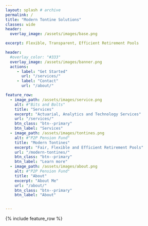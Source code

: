 ```yaml
---
layout: splash # archive
permalink: /
title: "Modern Tontine Solutions"
classes: wide
header:
  overlay_image: /assets/images/base.png

excerpt: Flexible, Transparent, Efficient Retirement Pools

header:
  #overlay_color: "#333"
  overlay_image: /assets/images/banner.png
  actions:
     - label: "Get Started"
       url: "/services/"
     - label: "Contact"
       url: "/about/"

feature_row:
  - image_path: /assets/images/service.png
    alt: #"Bits and Bolts"
    title: "Services"
    excerpt: "Actuarial, Analytics and Technology Services"
    url: "/services/"
    btn_class: "btn--primary"
    btn_label: "Services"
  - image_path: /assets/images/tontines.png
    alt: #"P2P Pension Fund"
    title: "Modern Tontines"
    excerpt: "Fair, Flexible and Efficient Retirement Pools"
    url: "/modern-tontines/"
    btn_class: "btn--primary"
    btn_label: "Learn more"
  - image_path: /assets/images/about.png
    alt: #"P2P Pension Fund"
    title: "About"
    excerpt: "About Me"
    url: "/about/"
    btn_class: "btn--primary"
    btn_label: "About"


---
```



{% include feature_row %}
